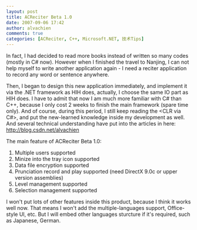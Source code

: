 ```yaml
---
layout: post
title: ACReciter Beta 1.0
date: 2007-09-06 17:42
author: alvachien
comments: true
categories: [ACReciter, C++, Microsoft.NET, 技术Tips]
---
```

In fact, I had decided to read more books instead of written so many codes (mostly in C# now). However when I finished the travel to Nanjing, I can not help myself to write another application again - I need a reciter application to record any word or sentence anywhere.
 
Then, I began to design this new application immediately, and implement it via the .NET framework as HIH does, actually, I choose the same IO part as HIH does. I have to admit that now I am much more familiar with C# than C++, because I only cost 2 weeks to finish the main framework (spare time only). And of course, during this period, I still keep reading the <CLR via C#>, and put the new-learned knowledge inside my development as well. And several technical understanding have put into the articles in here: http://blog.csdn.net/alvachien
 
The main feature of ACReciter Beta 1.0:
1. Multiple users supported
2. Minize into the tray icon supported
3. Data file encryption supported
4. Prunciation record and play supported (need DirectX 9.0c or upper version assemblies)
5. Level management supported
6. Selection management supported
 
I won't put lots of other features inside this product, because I think it works well now. That means I won't add the multiple-languages support, Office-style UI, etc. But I will embed other languages sturcture if it's required, such as Japanese, German.
